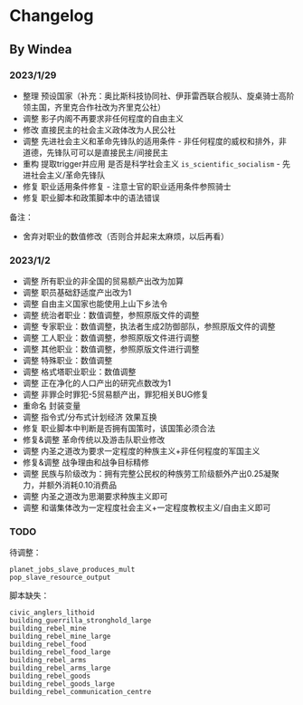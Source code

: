 # Changelog

## By Windea

### 2023/1/29

* 整理 预设国家（补充：奥比斯科技协同社、伊菲雷西联合舰队、旋桌骑士高阶领主国，齐里克合作社改为齐里克公社）
* 调整 影子内阁不再要求非任何程度的自由主义
* 修改 直接民主的社会主义政体改为人民公社
* 调整 先进社会主义和革命先锋队的适用条件 - 非任何程度的威权和排外，非道德，先锋队可可以是直接民主/间接民主
* 重构 提取trigger并应用 是否是科学社会主义 `is_scientific_socialism` - 先进社会主义/革命先锋队
* 修复 职业适用条件修复 - 注意士官的职业适用条件参照骑士
* 修复 职业脚本和政策脚本中的语法错误

备注：

* 舍弃对职业的数值修改（否则合并起来太麻烦，以后再看）

### 2023/1/2

* 调整 所有职业的非全国的贸易额产出改为加算
* 调整 职员基础舒适度产出改为1
* 调整 自由主义国家也能使用上山下乡法令
* 调整 统治者职业：数值调整，参照原版文件的调整
* 调整 专家职业：数值调整，执法者生成2防御部队，参照原版文件的调整
* 调整 工人职业：数值调整，参照原版文件进行调整
* 调整 其他职业：数值调整，参照原版文件进行调整
* 调整 特殊职业：数值调整
* 调整 格式塔职业职业：数值调整
* 调整 正在净化的人口产出的研究点数改为1
* 调整 非罪企时罪犯-5贸易额产出，罪犯相关BUG修复
* 重命名 封装变量
* 调整 指令式/分布式计划经济 效果互换
* 修复 职业脚本中判断是否拥有国策时，该国策必须合法
* 修复&调整 革命传统以及游击队职业修改
* 调整 内圣之道改为要求一定程度的种族主义+非任何程度的军国主义
* 修复&调整 战争理由和战争目标精修
* 调整 民族与阶级改为：拥有完整公民权的种族劳工阶级额外产出0.25凝聚力，并额外消耗0.10消费品
* 调整 内圣之道改为思潮要求种族主义即可
* 调整 和谐集体改为一定程度社会主义+一定程度教权主义/自由主义即可

### TODO

待调整：

```
planet_jobs_slave_produces_mult
pop_slave_resource_output
```

脚本缺失：

```
civic_anglers_lithoid
building_guerrilla_stronghold_large
building_rebel_mine
building_rebel_mine_large
building_rebel_food
building_rebel_food_large
building_rebel_arms
building_rebel_arms_large
building_rebel_goods
building_rebel_goods_large
building_rebel_communication_centre
```